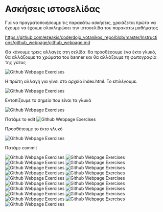 # Ασκήσεις ιστοσελίδας

Για να πραγματοποιήσουμε τις παρακάτω ασκήσεις, χρειάζεται πρώτα να έχουμε να έχουμε ολοκληρώσει την ιστοσελίδα του παρακάτω μαθήματος

https://github.com/ezeakis/coderdojo_votanikos_repo/blob/master/Instructions/github_webpage/github_webpage.md

Θα κάνουμε τρεις αλλαγές στη σελίδα: θα προσθέσουμε ένα έκτο γλυκό, θα αλλάξουμε τα χρώματα του banner και θα αλλάξουμε τη φωτογραφία της γάτας

![Github Webpage Exercises](github_webpage_exercises1.png)

Η πρώτη αλλαγή για γίνει στο αρχείο index.html. Το επιλέγουμε.

![Github Webpage Exercises](github_webpage_exercises2.png)

Εντοπίζουμε το σημείο που είναι τα γλυκά

![Github Webpage Exercises](github_webpage_exercises3.png)

Πατάμε το edit
![Github Webpage Exercises](github_webpage_exercises4.png)

Προσθέτουμε το έκτο γλυκό

![Github Webpage Exercises](github_webpage_exercises5.png)

Πατάμε commit

![Github Webpage Exercises](github_webpage_exercises6.png)
![Github Webpage Exercises](github_webpage_exercises7.png)
![Github Webpage Exercises](github_webpage_exercises8.png)
![Github Webpage Exercises](github_webpage_exercises9.png)
![Github Webpage Exercises](github_webpage_exercises10.png)
![Github Webpage Exercises](github_webpage_exercises11.png)
![Github Webpage Exercises](github_webpage_exercises12.png)
![Github Webpage Exercises](github_webpage_exercises13.png)
![Github Webpage Exercises](github_webpage_exercises14.png)
![Github Webpage Exercises](github_webpage_exercises15.png)
![Github Webpage Exercises](github_webpage_exercises16.png)
![Github Webpage Exercises](github_webpage_exercises17.png)
![Github Webpage Exercises](github_webpage_exercises18.png)
![Github Webpage Exercises](github_webpage_exercises19.png)
![Github Webpage Exercises](github_webpage_exercises20.png)
![Github Webpage Exercises](github_webpage_exercises21.png)
![Github Webpage Exercises](github_webpage_exercises22.png)
![Github Webpage Exercises](github_webpage_exercises23.png)
![Github Webpage Exercises](github_webpage_exercises24.png)
